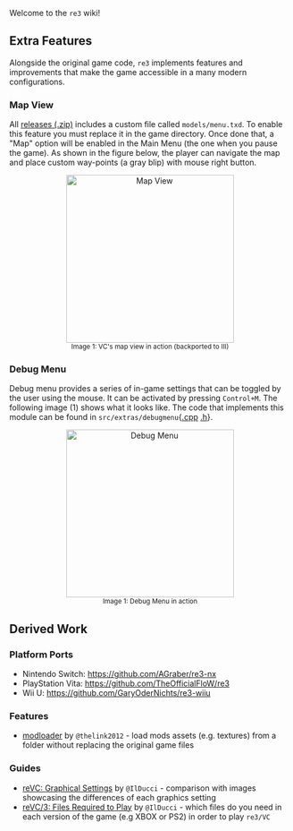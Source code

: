Welcome to the `re3` wiki!

## Extra Features

Alongside the original game code, `re3` implements features and improvements that make the game accessible in a many modern configurations.

### Map View

All [releases (.zip)](https://github.com/GTAmodding/re3#installation) includes a custom file called `models/menu.txd`. To enable this feature you must replace it in the game directory. Once done that, a "Map" option will be enabled in the Main Menu (the one when you pause the game). As shown in the figure below, the player can navigate the map and place custom way-points (a gray blip) with mouse right button.

<p align="center"><img src="https://i.imgur.com/LsrJ2p4.png" width="300" alt="Map View"/><br><sup>Image 1: VC's map view in action (backported to III)</sup></p>

### Debug Menu

Debug menu provides a series of in-game settings that can be toggled by the user using the mouse. It can be activated by pressing `Control+M`. The following image (1) shows what it looks like. The code that implements this module can be found in `src/extras/debugmenu`{[.cpp](https://github.com/GTAmodding/re3/blob/master/src/extras/debugmenu.cpp) [.h](https://github.com/GTAmodding/re3/blob/master/src/extras/debugmenu.h)}.

<p align="center"><img src="https://i.imgur.com/GQyUEtX.png" width="300" alt="Debug Menu"/><br><sup>Image 1: Debug Menu in action</sup></p>

## Derived Work

### Platform Ports
* Nintendo Switch: https://github.com/AGraber/re3-nx
* PlayStation Vita: https://github.com/TheOfficialFloW/re3
* Wii U: https://github.com/GaryOderNichts/re3-wiiu

### Features

* [modloader](https://github.com/thelink2012/re3/commits/re3-modloader) by `@thelink2012` - load mods assets (e.g. textures) from a folder without replacing the original game files

### Guides

* [reVC: Graphical Settings](https://hackmd.io/fd3AO6WERxawedSooMvvmg) by `@IlDucci` - comparison with images showcasing the differences of each graphics setting
* [reVC/3: Files Required to Play](https://hackmd.io/fIKsJ4BaSoWV3sEF2lgQhg) by `@IlDucci` - which files do you need in each version of the game (e.g XBOX or PS2) in order to play `re3/VC`